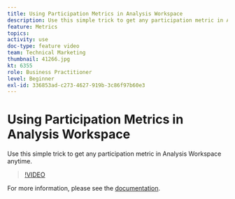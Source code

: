 ```yaml
---
title: Using Participation Metrics in Analysis Workspace
description: Use this simple trick to get any participation metric in Analysis Workspace anytime.
feature: Metrics
topics: 
activity: use
doc-type: feature video
team: Technical Marketing
thumbnail: 41266.jpg
kt: 6355
role: Business Practitioner
level: Beginner
exl-id: 336853ad-c273-4627-919b-3c86f97b60e3
---
```

# Using Participation Metrics in Analysis Workspace

Use this simple trick to get any participation metric in Analysis Workspace anytime.

>[!VIDEO](https://video.tv.adobe.com/v/41266/?quality=12&learn=on)

For more information, please see the [documentation](https://docs.adobe.com/content/help/en/analytics/components/calculated-metrics/calcmetric-workflow/participation-metric.html).
